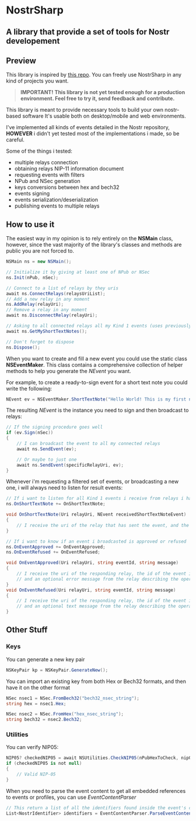 # NostrSharp
## A library that provide a set of tools for Nostr developement

## Preview
This library is inspired by [this repo](https://github.com/Marfusios/nostr-client).
You can freely use NostrSharp in any kind of projects you want.

> **IMPORTANT!**
> **This library is not yet tested enough for a production environment. Feel free to try it, send feedback and contribute.**


This library is meant to provide necessary tools to build your own nostr-based software
It's usable both on desktop/mobile and web environments.

I've implemented all kinds of events detailed in the Nostr repository, **HOWEVER** i didn't yet tested most of the implementations i made, so be careful.

Some of the things i tested:
- multiple relays connection
- obtaining relays NIP-11 information document
- requesting events with filters
- NPub and NSec generation
- keys conversions between hex and bech32
- events signing
- events serialization/deserialization
- publishing events to multiple relays


## How to use it
The easiest way in my opinion is to rely entirely on the **NSMain** class, however, since the vast majority of the library's classes and methods are public you are not forced to.
```csharp
NSMain ns = new NSMain();

// Initialize it by giving at least one of NPub or NSec
ns.Init(nPub, nSec);

// Connect to a list of relays by they uris
await ns.ConnectRelays(relaysUriList);
// Add a new relay in any moment
ns.AddRelay(relayUri);
// Remove a relay in any moment
await ns.DisconnectRelay(relayUri);

// Asking to all connected relays all my Kind 1 events (uses previously given NPub)
await ns.GetMyShortTextNotes();

// Don't forget to dispose
ns.Dispose();
```

When you want to create and fill a new event you could use the static class **NSEventMaker**.
This class contains a comprehensive collection of helper methods to help you generate the *NEvent* you want.

For example, to create a ready-to-sign event for a short text note you could write the following:
```csharp
NEvent ev = NSEventMaker.ShortTextNote("Hello World! This is my first note!");
```

The resulting *NEvent* is the instance you need to sign and then broadcast to relays:
```csharp
// If the signing procedure goes well
if (ev.Sign(nSec))
{
    // I can broadcast the event to all my connected relays
    await ns.SendEvent(ev);

    // Or maybe to just one
    await ns.SendEvent(specificRelayUri, ev);
}
```

Whenever i'm requesting a filtered set of events, or broadcasting a new one, i will always need to listen for result events:
```csharp
// If i want to listen for all Kind 1 events i receive from relays i have to subscribe to this event
ns.OnShortTextNote += OnShortTextNote;

void OnShortTextNote(Uri relayUri, NEvent receivedShortTextNoteEvent)
{
    // I receive the uri of the relay that has sent the event, and the deserialized event itself
}

// If i want to know if an event i broadcasted is approved or refused
ns.OnEventApproved += OnEventApproved;
ns.OnEventRefused += OnEventRefused;

void OnEventApproved(Uri relayUri, string eventId, string message)
{
    // I receive the uri of the responding relay, the id of the event i tried to broadcast
    // and an optional error message from the relay describing the operation
}
void OnEventRefused(Uri relayUri, string eventId, string message)
{
    // I receive the uri of the responding relay, the id of the event i tried to broadcast
    // and an optional text message from the relay describing the operation
}
```

## Other Stuff

### Keys
You can generate a new key pair
```csharp
NSKeyPair kp = NSKeyPair.GenerateNew();
```

You can import an existing key from both Hex or Bech32 formats, and then have it on the other format
```csharp
NSec nsec1 = NSec.FromBech32("bech32_nsec_string");
string hex = nsec1.Hex;

NSec nsec2 = NSec.FromHex("hex_nsec_string");
string bech32 = nsec2.Bech32;
```


### Utilities
You can verify NIP05:
```csharp
NIP05? checkedNIP05 = await NSUtilities.CheckNIP05(nPubHexToCheck, nip05String);
if (checkedNIP05 is not null)
{
    // Valid NIP-05
}
```

When you need to parse the event content to get all embedded references to events or profiles, you can use *EventContentParser*
```csharp
// This return a list of all the identifiers found inside the event's content
List<NostrIdentifier> identifiers = EventContentParser.ParseEventContent(eventToBeParsed);
```



